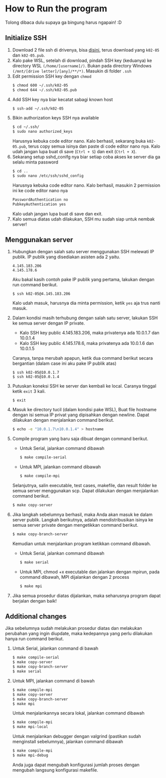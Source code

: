 # How to Run the program
Tolong dibaca dulu supaya ga bingung harus ngapain! :D

## Initialize SSH
1. Download 2 file ssh di drivenya, bisa [disini](https://drive.google.com/drive/folders/1rCcgEeF72cAzuxSro-eWT64wC0jnG7h6?usp=sharing), terus download yang ```k02-05``` dan ```k02-05.pub```.
2. Kalo pake WSL, setelah di download, pindah SSH key (keduanya) ke directory WSL ```(/home/[username]/)```. Bukan pada directory Windows ```(/mnt/[drive letter]/[any]/**/*)```. Masukin di folder ```.ssh```
3. Edit permission SSH key dengan ```chmod```
    ```bash
    $ chmod 600 ~/.ssh/k02-05
    $ chmod 644 ~/.ssh/k02-05.pub
    ```
4. Add SSH key nya biar kecatat sabagi known host
    ```bash
    $ ssh-add ~/.ssh/k02-05
    ```
5. Bikin authorization keys SSH nya available
    ```bash
    $ cd ~/.ssh/
    $ sudo nano authorized_keys
    ```
    Harusnya kebuka code editor nano. Kalo berhasil, sekarang buka ```k02-05.pub```, terus copy semua isinya dan paste di code editor nano nya.
    Kalo udah jangan lupa buat di save (```Ctrl + S```) dan exit (```Ctrl + X```).
6. Sekarang setup sshd_conifg nya biar setiap coba akses ke server dia ga selalu minta password
    ```bash
    $ cd ..
    $ sudo nano /etc/ssh/sshd_config
    ```
    Harusnya kebuka code editor nano. Kalo berhasil, masukin 2 permission ini ke code editor nano nya
    ```bash
    PasswordAuthentication no
    PubkeyAuthentication yes
    ```
    Kalo udah jangan lupa buat di save dan exit.
7. Kalo semua diatas udah dilakukan, SSH mu sudah siap untuk nembak server!

## Menggunakan server
1. Hubungkan dengan salah satu server menggunakan SSH melewati IP publik. 
IP publik yang disediakan asisten ada 2 yaitu.
    ```
    4.145.183.206
    4.145.178.6
    ```
    Aku bakal kasih contoh pake IP publik yang pertama, lakukan dengan run command berikut.
    ```base
    $ ssh k02-05@4.145.183.206
    ```
    Kalo udah masuk, harusnya dia minta permission, ketik ```yes``` aja trus nanti masuk.
2. Dalam kondisi masih terhubung dengan salah satu server, lakukan SSH ke semua server dengan IP private.
    - Kalo SSH key public 4.145.183.206, maka privatenya ada 10.0.1.7 dan 10.0.1.4
    - Kalo SSH key public 4.145.178.6, maka privatenya ada 10.0.1.6 dan 10.0.1.5 <br>
    
    Caranya, tanpa merubah apapun, ketik dua command berikut secara bergantian (dalam case ini aku pake IP publik atas)
    ```base
    $ ssh k02-05@10.0.1.7
    $ ssh k02-05@10.0.1.4
    ```
3. Putuskan koneksi SSH ke server dan kembali ke local. Caranya tinggal ketik ```exit``` 3 kali.
    ```base
    $ exit
    ```
4. Masuk ke directory tucil (dalam kondisi pake WSL), Buat file hostname dengan isi semua IP privat yang dipisahkan dengan newline. Dapat dilakukan dengan menjalankan command berikut.
    ```bash
    $ echo -e "10.0.1.7\n10.0.1.4" > hostname
    ```
5. Compile program yang baru saja dibuat dengan command berikut.
    - Untuk Serial, jalankan command dibawah
        ```bash
        $ make compile-serial
        ```
    - Untuk MPI, jalankan command dibawah
        ```bash
        $ make compile-mpi
        ```
    Selanjutnya, salin executable, test cases, makefile, dan result folder ke semua server menggunakan scp. Dapat dilakukan dengan menjalankan command berikut.
    ```bash
    $ make copy-server
    ```
6. Jika langkah sebelumnya berhasil, maka Anda akan masuk ke dalam server publik. Langkah berikutnya, adalah mendistribusikan isinya ke semua server private dengan mengetikkan command berikut.
    ```bash
    $ make copy-branch-server
    ```
    Kemudian untuk menjalankan program ketikkan command dibawah.
    - Untuk Serial, jalankan command dibawah
        ```bash
        $ make serial
        ```
    - Untuk MPI, chmod +x executable dan jalankan dengan mpirun, pada command dibawah, MPI dijalankan dengan 2 process
        ```bash
        $ make mpi
        ```
7. Jika semua prosedur diatas dijalankan, maka seharusnya program dapat berjalan dengan baik!

## Additional changes
Jika sebelumnya sudah melakukan prosedur diatas dan melakukan perubahan yang ingin diupdate, maka kedepannya yang perlu dilakukan hanya run command berikut.
1. Untuk Serial, jalankan command di bawah
    ```bash
    $ make compile-serial
    $ make copy-server
    $ make copy-branch-server
    $ make serial
    ```
2. Untuk MPI, jalankan command di bawah
    ```bash
    $ make compile-mpi
    $ make copy-server
    $ make copy-branch-server
    $ make mpi
    ```
    Untuk menjalankannya secara lokal, jalankan command dibawah
    ```bash
    $ make compile-mpi
    $ make mpi-local
    ```
    Untuk menjalankan debugger dengan valgrind (pastikan sudah menginstall sebelumnya), jalankan command dibawah
    ```bash
    $ make compile-mpi
    $ make mpi-debug
    ```
    Anda juga dapat mengubah konfigurasi jumlah proses dengan mengubah langsung konfigurasi makefile.